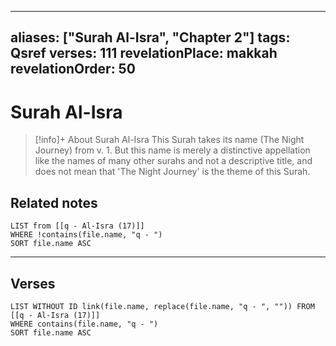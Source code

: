 
---
aliases: ["Surah Al-Isra", "Chapter 2"]
tags: Qsref
verses: 111
revelationPlace: makkah
revelationOrder: 50
---

# Surah Al-Isra

> [!info]+ About Surah Al-Isra
> This Surah takes its name (The Night Journey) from v. 1. But this name is merely a distinctive appellation like the names of many other surahs and not a descriptive title, and does not mean that 'The Night Journey' is the theme of this Surah.

## Related notes
```dataview
LIST from [[q - Al-Isra (17)]]
WHERE !contains(file.name, "q - ")
SORT file.name ASC
```

---

## Verses
```dataview
LIST WITHOUT ID link(file.name, replace(file.name, "q - ", "")) FROM [[q - Al-Isra (17)]]
WHERE contains(file.name, "q - ")
SORT file.name ASC
```

